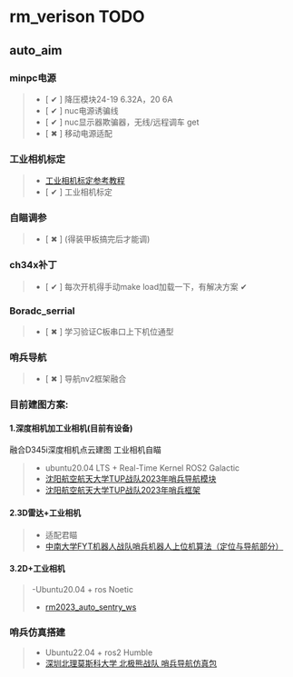 # rm_verison TODO

## auto_aim

### minpc电源
> - [  &#x2714;  ] 降压模块24-19 6.32A，20 6A 
> - [  &#x2714;  ] nuc电源诱骗线              
> - [  &#x2714;  ] nuc显示器欺骗器，无线/远程调车 get
> - [  &#x2716;  ] 移动电源适配           

### 工业相机标定
> - [工业相机标定参考教程](https://zhuanlan.zhihu.com/p/488925991?utm_id=0)
> - [  &#x2714;  ] 工业相机标定

### 自瞄调参
> - [  &#x2716;  ] (得装甲板搞完后才能调)

### ch34x补丁
> - [  &#x2714;  ] 每次开机得手动make load加载一下，有解决方案 &#x2714; 


### Boradc_serrial
> - [  &#x2716;  ] 学习验证C板串口上下机位通型

### 哨兵导航
> - [  &#x2716;  ] 导航nv2框架融合

### 目前建图方案:

#### 1.深度相机加工业相机(目前有设备)
融合D345i深度相机点云建图
工业相机自瞄
> - ubuntu20.04 LTS + Real-Time Kernel ROS2 Galactic
> -  [沈阳航空航天大学TUP战队2023年哨兵导航模块](https://github.com/tup-robomaster/TUP2023-Sentry-Nav/tree/02b77a72ef0a05879c58c0b785b2c7aabacc46c1)
> - [沈阳航空航天大学TUP战队2023年哨兵框架](https://github.com/tup-robomaster/TUP2023-Sentry-Framework/tree/main#rx)

#### 2.3D雷达+工业相机
> - 适配君瞄
> - [中南大学FYT机器人战队哨兵机器人上位机算法（定位与导航部分）](https://github.com/baiyeweiguang/CSU-RM-Sentry)

#### 3.2D+工业相机
> -Ubuntu20.04 + ros Noetic
> - [rm2023_auto_sentry_ws](https://github.com/SCAU-RM-NAV/rm2023_auto_sentry_ws)

### 哨兵仿真搭建
> - Ubuntu22.04 + ros2 Humble
> - [深圳北理莫斯科大学 北极熊战队 哨兵导航仿真包](https://github.com/LihanChen2004/PB_RMSimulation)

